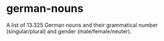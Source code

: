 # german-nouns
A list of 13.325 German nouns and their grammatical number (singular/plural) and gender (male/female/neuter).
